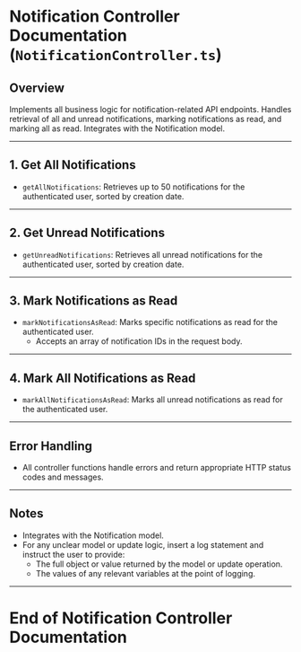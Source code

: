 # Notification Controller Documentation (`NotificationController.ts`)

## Overview
Implements all business logic for notification-related API endpoints. Handles retrieval of all and unread notifications, marking notifications as read, and marking all as read. Integrates with the Notification model.

---

## 1. Get All Notifications
- `getAllNotifications`: Retrieves up to 50 notifications for the authenticated user, sorted by creation date.

---

## 2. Get Unread Notifications
- `getUnreadNotifications`: Retrieves all unread notifications for the authenticated user, sorted by creation date.

---

## 3. Mark Notifications as Read
- `markNotificationsAsRead`: Marks specific notifications as read for the authenticated user.
  - Accepts an array of notification IDs in the request body.

---

## 4. Mark All Notifications as Read
- `markAllNotificationsAsRead`: Marks all unread notifications as read for the authenticated user.

---

## Error Handling
- All controller functions handle errors and return appropriate HTTP status codes and messages.

---

## Notes
- Integrates with the Notification model.
- For any unclear model or update logic, insert a log statement and instruct the user to provide:
  - The full object or value returned by the model or update operation.
  - The values of any relevant variables at the point of logging.

---

# End of Notification Controller Documentation 